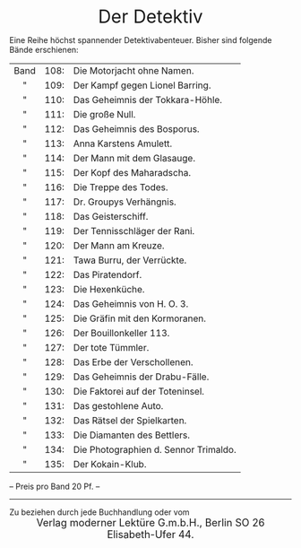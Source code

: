 <div style="font-size: xx-large; text-align: center;">Der Detektiv</div>

Eine Reihe höchst spannender Detektivabenteuer. Bisher sind folgende Bände erschienen:

<table>
<tr><td style="text-align: center;">Band</td><td style="text-align: right;">108:</td><td>Die Motorjacht ohne Namen.</td></tr>
<tr><td style="text-align: center;">  " </td><td style="text-align: right;">109:</td><td>Der Kampf gegen Lionel Barring.</td></tr>
<tr><td style="text-align: center;">  " </td><td style="text-align: right;">110:</td><td>Das Geheimnis der Tokkara-Höhle.</td></tr>
<tr><td style="text-align: center;">  " </td><td style="text-align: right;">111:</td><td>Die große Null.</td></tr>
<tr><td style="text-align: center;">  " </td><td style="text-align: right;">112:</td><td>Das Geheimnis des Bosporus.</td></tr>
<tr><td style="text-align: center;">  " </td><td style="text-align: right;">113:</td><td>Anna Karstens Amulett.</td></tr>
<tr><td style="text-align: center;">  " </td><td style="text-align: right;">114:</td><td>Der Mann mit dem Glasauge.</td></tr>
<tr><td style="text-align: center;">  " </td><td style="text-align: right;">115:</td><td>Der Kopf des Maharadscha.</td></tr>
<tr><td style="text-align: center;">  " </td><td style="text-align: right;">116:</td><td>Die Treppe des Todes.</td></tr>
<tr><td style="text-align: center;">  " </td><td style="text-align: right;">117:</td><td>Dr. Groupys Verhängnis.</td></tr>
<tr><td style="text-align: center;">  " </td><td style="text-align: right;">118:</td><td>Das Geisterschiff.</td></tr>
<tr><td style="text-align: center;">  " </td><td style="text-align: right;">119:</td><td>Der Tennisschläger der Rani.</td></tr>
<tr><td style="text-align: center;">  " </td><td style="text-align: right;">120:</td><td>Der Mann am Kreuze.</td></tr>
<tr><td style="text-align: center;">  " </td><td style="text-align: right;">121:</td><td>Tawa Burru, der Verrückte.</td></tr>
<tr><td style="text-align: center;">  " </td><td style="text-align: right;">122:</td><td>Das Piratendorf.</td></tr>
<tr><td style="text-align: center;">  " </td><td style="text-align: right;">123:</td><td>Die Hexenküche.</td></tr>
<tr><td style="text-align: center;">  " </td><td style="text-align: right;">124:</td><td>Das Geheimnis von H. O. 3.</td></tr>
<tr><td style="text-align: center;">  " </td><td style="text-align: right;">125:</td><td>Die Gräfin mit den Kormoranen.</td></tr>
<tr><td style="text-align: center;">  " </td><td style="text-align: right;">126:</td><td>Der Bouillonkeller 113.</td></tr>
<tr><td style="text-align: center;">  " </td><td style="text-align: right;">127:</td><td>Der tote Tümmler.</td></tr>
<tr><td style="text-align: center;">  " </td><td style="text-align: right;">128:</td><td>Das Erbe der Verschollenen.</td></tr>
<tr><td style="text-align: center;">  " </td><td style="text-align: right;">129:</td><td>Das Geheimnis der Drabu-Fälle.</td></tr>
<tr><td style="text-align: center;">  " </td><td style="text-align: right;">130:</td><td>Die Faktorei auf der Toteninsel.</td></tr>
<tr><td style="text-align: center;">  " </td><td style="text-align: right;">131:</td><td>Das gestohlene Auto.</td></tr>
<tr><td style="text-align: center;">  " </td><td style="text-align: right;">132:</td><td>Das Rätsel der Spielkarten.</td></tr>
<tr><td style="text-align: center;">  " </td><td style="text-align: right;">133:</td><td>Die Diamanten des Bettlers.</td></tr>
<tr><td style="text-align: center;">  " </td><td style="text-align: right;">134:</td><td>Die Photographien d. Sennor Trimaldo.</td></tr>
<tr><td style="text-align: center;">  " </td><td style="text-align: right;">135:</td><td>Der Kokain-Klub.</td></tr>
</table>

<div class="centered">
– Preis pro Band 20 Pf. –
</div>

* * *

<div class="centered">Zu beziehen durch jede Buchhandlung oder vom</div>
<div style="font-size: large; text-align: center;">Verlag moderner Lektüre G.m.b.H., Berlin SO 26</div>
<div style="font-size: large; text-align: center;">Elisabeth-Ufer 44.</div>
